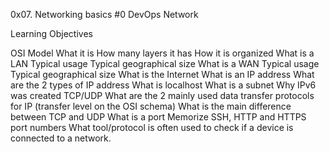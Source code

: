 0x07. Networking basics #0
DevOps Network

Learning Objectives

OSI Model
	What it is
	How many layers it has
	How it is organized
What is a LAN
	Typical usage
	Typical geographical size
What is a WAN
	Typical usage
	Typical geographical size
What is the Internet
	What is an IP address
	What are the 2 types of IP address
	What is localhost
	What is a subnet
	Why IPv6 was created
TCP/UDP
	What are the 2 mainly used data transfer protocols for IP (transfer level on the OSI schema)
	What is the main difference between TCP and UDP
	What is a port
	Memorize SSH, HTTP and HTTPS port numbers
	What tool/protocol is often used to check if a device is connected to a network.
